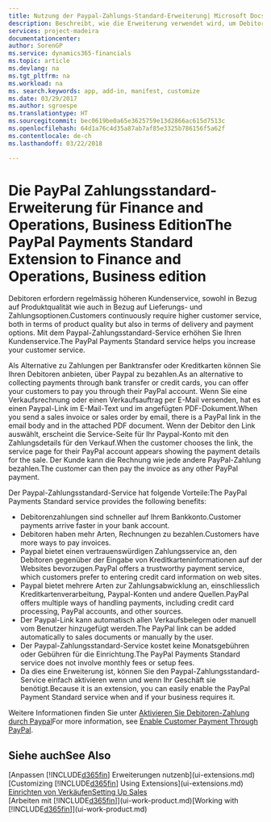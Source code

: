 ```yaml
---
title: Nutzung der Paypal-Zahlungs-Standard-Erweiterung| Microsoft Docs
description: Beschreibt, wie die Erweiterung verwendet wird, um Debitoren zu aktivieren, um Zahlungen mit Paypal zu leisten.
services: project-madeira
documentationcenter: 
author: SorenGP
ms.service: dynamics365-financials
ms.topic: article
ms.devlang: na
ms.tgt_pltfrm: na
ms.workload: na
ms. search.keywords: app, add-in, manifest, customize
ms.date: 03/29/2017
ms.author: sgroespe
ms.translationtype: HT
ms.sourcegitcommit: bec0619be0a65e3625759e13d2866ac615d7513c
ms.openlocfilehash: 64d1a76c4d35a87ab7af85e3325b786156f5a62f
ms.contentlocale: de-ch
ms.lasthandoff: 03/22/2018

---
```

# <a name="the-paypal-payments-standard-extension-to-finance-and-operations-business-edition"></a><span data-ttu-id="28af5-103">Die PayPal Zahlungsstandard- Erweiterung für Finance and Operations, Business Edition</span><span class="sxs-lookup"><span data-stu-id="28af5-103">The PayPal Payments Standard Extension to Finance and Operations, Business edition</span></span> 
<span data-ttu-id="28af5-104">Debitoren erfordern regelmässig höheren Kundenservice, sowohl in Bezug auf Produktqualität wie auch in Bezug auf Lieferungs- und Zahlungsoptionen.</span><span class="sxs-lookup"><span data-stu-id="28af5-104">Customers continuously require higher customer service, both in terms of product quality but also in terms of delivery and payment options.</span></span> <span data-ttu-id="28af5-105">Mit dem Paypal-Zahlungsstandard-Service erhöhen Sie Ihren Kundenservice.</span><span class="sxs-lookup"><span data-stu-id="28af5-105">The PayPal Payments Standard service helps you increase your customer service.</span></span>

<span data-ttu-id="28af5-106">Als Alternative zu Zahlungen per Banktransfer oder Kreditkarten können Sie Ihren Debitoren anbieten, über Paypal zu bezahlen.</span><span class="sxs-lookup"><span data-stu-id="28af5-106">As an alternative to collecting payments through bank transfer or credit cards, you can offer your customers to pay you through their PayPal account.</span></span> <span data-ttu-id="28af5-107">Wenn Sie eine Verkaufsrechnung oder einen Verkaufsauftrag per E-Mail versenden, hat es einen Paypal-Link im E-Mail-Text und im angefügten PDF-Dokument.</span><span class="sxs-lookup"><span data-stu-id="28af5-107">When you send a sales invoice or sales order by email, there is a PayPal link in the email body and in the attached PDF document.</span></span> <span data-ttu-id="28af5-108">Wenn der Debitor den Link auswählt, erscheint die Service-Seite für Ihr Paypal-Konto mit den Zahlungsdetails für den Verkauf.</span><span class="sxs-lookup"><span data-stu-id="28af5-108">When the customer chooses the link, the service page for their PayPal account appears showing the payment details for the sale.</span></span> <span data-ttu-id="28af5-109">Der Kunde kann die Rechnung wie jede andere PayPal-Zahlung bezahlen.</span><span class="sxs-lookup"><span data-stu-id="28af5-109">The customer can then pay the invoice as any other PayPal payment.</span></span>

<span data-ttu-id="28af5-110">Der Paypal-Zahlungsstandard-Service hat folgende Vorteile:</span><span class="sxs-lookup"><span data-stu-id="28af5-110">The PayPal Payments Standard service provides the following benefits:</span></span>

* <span data-ttu-id="28af5-111">Debitorenzahlungen sind schneller auf Ihrem Bankkonto.</span><span class="sxs-lookup"><span data-stu-id="28af5-111">Customer payments arrive faster in your bank account.</span></span>
* <span data-ttu-id="28af5-112">Debitoren haben mehr Arten, Rechnungen zu bezahlen.</span><span class="sxs-lookup"><span data-stu-id="28af5-112">Customers have more ways to pay invoices.</span></span>
* <span data-ttu-id="28af5-113">Paypal bietet einen vertrauenswürdigen Zahlungsservice an, den Debitoren gegenüber der Eingabe von Kreditkarteninformationen auf der Websites bevorzugen.</span><span class="sxs-lookup"><span data-stu-id="28af5-113">PayPal offers a trustworthy payment service, which customers prefer to entering credit card information on web sites.</span></span>
* <span data-ttu-id="28af5-114">Paypal bietet mehrere Arten zur Zahlungsabwicklung an, einschliesslich Kreditkartenverarbeitung, Paypal-Konten und andere Quellen.</span><span class="sxs-lookup"><span data-stu-id="28af5-114">PayPal offers multiple ways of handling payments, including credit card processing, PayPal accounts, and other sources.</span></span>
* <span data-ttu-id="28af5-115">Der Paypal-Link kann automatisch allen Verkaufsbelegen oder manuell vom Benutzer hinzugefügt werden.</span><span class="sxs-lookup"><span data-stu-id="28af5-115">The PayPal link can be added automatically to sales documents or manually by the user.</span></span>
* <span data-ttu-id="28af5-116">Der Paypal-Zahlungsstandard-Service kostet keine Monatsgebühren oder Gebühren für die Einrichtung.</span><span class="sxs-lookup"><span data-stu-id="28af5-116">The PayPal Payments Standard service does not involve monthly fees or setup fees.</span></span>
* <span data-ttu-id="28af5-117">Da dies eine Erweiterung ist, können Sie den Paypal-Zahlungsstandard-Service einfach aktivieren wenn und wenn Ihr Geschäft sie benötigt.</span><span class="sxs-lookup"><span data-stu-id="28af5-117">Because it is an extension, you can easily enable the PayPal Payment Standard service when and if your business requires it.</span></span>  

<span data-ttu-id="28af5-118">Weitere Informationen finden Sie unter [Aktivieren Sie Debitoren-Zahlung durch Paypal](sales-how-enable-payment-service-extensions.md)</span><span class="sxs-lookup"><span data-stu-id="28af5-118">For more information, see [Enable Customer Payment Through PayPal](sales-how-enable-payment-service-extensions.md).</span></span>

## <a name="see-also"></a><span data-ttu-id="28af5-119">Siehe auch</span><span class="sxs-lookup"><span data-stu-id="28af5-119">See Also</span></span>
<span data-ttu-id="28af5-120">[Anpassen [!INCLUDE[d365fin](includes/d365fin_md.md)] Erweiterungen nutzenb](ui-extensions.md)</span><span class="sxs-lookup"><span data-stu-id="28af5-120">[Customizing [!INCLUDE[d365fin](includes/d365fin_md.md)] Using Extensions](ui-extensions.md)</span></span>  
[<span data-ttu-id="28af5-121">Einrichten von Verkäufen</span><span class="sxs-lookup"><span data-stu-id="28af5-121">Setting Up Sales</span></span>](sales-setup-sales.md)  
<span data-ttu-id="28af5-122">[Arbeiten mit [!INCLUDE[d365fin](includes/d365fin_md.md)]](ui-work-product.md)</span><span class="sxs-lookup"><span data-stu-id="28af5-122">[Working with [!INCLUDE[d365fin](includes/d365fin_md.md)]](ui-work-product.md)</span></span>

